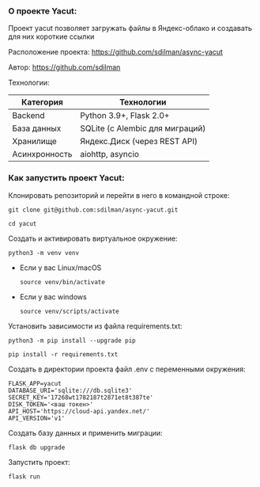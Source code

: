 ### О проекте Yacut:

Проект yacut позволяет загружать файлы в Яндекс-облако и создавать для них короткие ссылки

Расположение проекта: https://github.com/sdilman/async-yacut

Автор: https://github.com/sdilman

Технологии:

| Категория       | Технологии                          |
|-----------------|-------------------------------------|
| Backend         | Python 3.9+, Flask 2.0+             |
| База данных     | SQLite (с Alembic для миграций)     |
| Хранилище       | Яндекс.Диск (через REST API)        |
| Асинхронность   | aiohttp, asyncio                    |


### Как запустить проект Yacut:

Клонировать репозиторий и перейти в него в командной строке:

```
git clone git@github.com:sdilman/async-yacut.git
```

```
cd yacut
```

Cоздать и активировать виртуальное окружение:

```
python3 -m venv venv
```

* Если у вас Linux/macOS

    ```
    source venv/bin/activate
    ```

* Если у вас windows

    ```
    source venv/scripts/activate
    ```

Установить зависимости из файла requirements.txt:

```
python3 -m pip install --upgrade pip
```

```
pip install -r requirements.txt
```

Создать в директории проекта файл .env с переменными окружения:

```
FLASK_APP=yacut
DATABASE_URI='sqlite:///db.sqlite3'
SECRET_KEY='17268wt1782187t2871et8t387te'
DISK_TOKEN='<ваш токен>'
API_HOST='https://cloud-api.yandex.net/'
API_VERSION='v1'
```

Создать базу данных и применить миграции:

```
flask db upgrade
```

Запустить проект:

```
flask run
```
